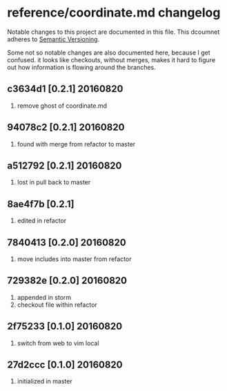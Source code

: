 # reference/coordinate.md changelog

Notable changes to this project are documented in this 
file. This dcoumnet adheres to [Semantic Versioning](http://semver.org). 

Some not so notable changes are also documented here, because I get 
confused. it looks like checkouts, without merges, makes it hard to 
figure out how information is flowing around the branches. 

## c3634d1 [0.2.1] 20160820
 
  1. remove ghost of coordinate.md

## 94078c2 [0.2.1] 20160820

  1. found with merge from refactor to master

## a512792 [0.2.1] 20160820

  1. lost in pull back to master

## 8ae4f7b [0.2.1]

  1. edited in refactor

## 7840413 [0.2.0] 20160820

  1. move includes into master from refactor

## 729382e [0.2.0] 20160820

  1. appended in storm
  2. checkout file within refactor

## 2f75233 [0.1.0] 20160820

  1. switch from web to vim local

## 27d2ccc [0.1.0] 20160820 

  1. initialized in master

